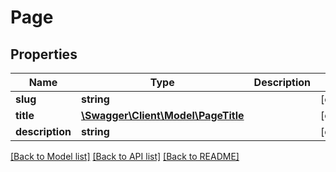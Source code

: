 # Page

## Properties
Name | Type | Description | Notes
------------ | ------------- | ------------- | -------------
**slug** | **string** |  | [optional] 
**title** | [**\Swagger\Client\Model\PageTitle**](PageTitle.md) |  | [optional] 
**description** | **string** |  | [optional] 

[[Back to Model list]](../README.md#documentation-for-models) [[Back to API list]](../README.md#documentation-for-api-endpoints) [[Back to README]](../README.md)


